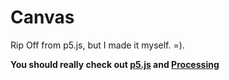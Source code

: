 # Canvas
Rip Off from p5.js, but I made it myself. =).

**You should really check out [p5.js](https://github.com/processing/p5.js/) and [Processing](https://github.com/processing/processing/)**
